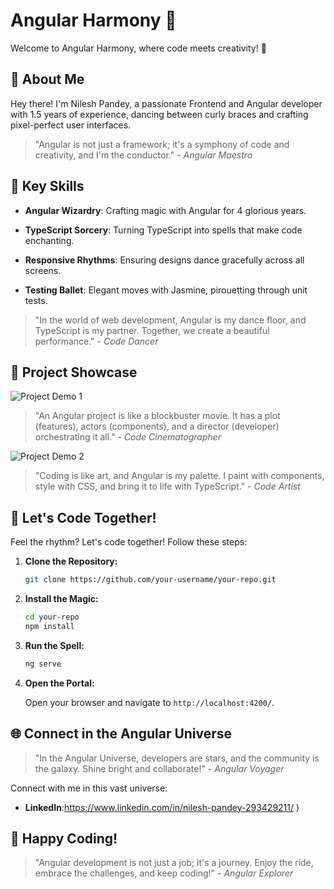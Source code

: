 # Angular Harmony 🚀

Welcome to Angular Harmony, where code meets creativity! 🌈

## 🌟 About Me

Hey there! I'm Nilesh Pandey, a passionate Frontend and Angular developer with 1.5 years of experience, dancing between curly braces and crafting pixel-perfect user interfaces.

> "Angular is not just a framework; it's a symphony of code and creativity, and I'm the conductor." - *Angular Maestro*

## 🚀 Key Skills

- **Angular Wizardry**: Crafting magic with Angular for 4 glorious years.

- **TypeScript Sorcery**: Turning TypeScript into spells that make code enchanting.

- **Responsive Rhythms**: Ensuring designs dance gracefully across all screens.

- **Testing Ballet**: Elegant moves with Jasmine, pirouetting through unit tests.

> "In the world of web development, Angular is my dance floor, and TypeScript is my partner. Together, we create a beautiful performance." - *Code Dancer*

## 🎥 Project Showcase

![Project Demo 1](https://media.giphy.com/media/l2Je3ZuIlTqndvBzS/giphy.gif)

> "An Angular project is like a blockbuster movie. It has a plot (features), actors (components), and a director (developer) orchestrating it all." - *Code Cinematographer*

![Project Demo 2](https://media.giphy.com/media/3o6Mba2TBHiQ5GBWUU/giphy.gif)

> "Coding is like art, and Angular is my palette. I paint with components, style with CSS, and bring it to life with TypeScript." - *Code Artist*

## 🚀 Let's Code Together!

Feel the rhythm? Let's code together! Follow these steps:

1. **Clone the Repository:**

    ```bash
    git clone https://github.com/your-username/your-repo.git
    ```

2. **Install the Magic:**

    ```bash
    cd your-repo
    npm install
    ```

3. **Run the Spell:**

    ```bash
    ng serve
    ```

4. **Open the Portal:**

    Open your browser and navigate to `http://localhost:4200/`.

## 🌐 Connect in the Angular Universe

> "In the Angular Universe, developers are stars, and the community is the galaxy. Shine bright and collaborate!" - *Angular Voyager*

Connect with me in this vast universe:

- **LinkedIn**:https://www.linkedin.com/in/nilesh-pandey-293429211/ )

## 🚀 Happy Coding!

> "Angular development is not just a job; it's a journey. Enjoy the ride, embrace the challenges, and keep coding!" - *Angular Explorer*
